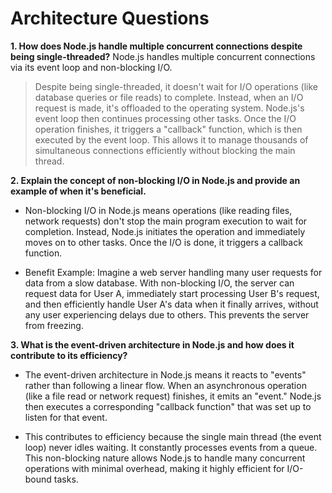 # Architecture Questions
**1. How does Node.js handle multiple concurrent connections despite being single-threaded?**
Node.js handles multiple concurrent connections via its event loop and non-blocking I/O.

> Despite being single-threaded, it doesn't wait for I/O operations (like database queries or file reads) to complete. Instead, when an I/O request is made, it's offloaded to the operating system. Node.js's event loop then continues processing other tasks. Once the I/O operation finishes, it triggers a "callback" function, which is then executed by the event loop. This allows it to manage thousands of simultaneous connections efficiently without blocking the main thread.
>

**2. Explain the concept of non-blocking I/O in Node.js and provide an example of when it's beneficial.**

- Non-blocking I/O in Node.js means operations (like reading files, network requests) don't stop the main program execution to wait for completion. Instead, Node.js initiates the operation and immediately moves on to other tasks. Once the I/O is done, it triggers a callback function.

- Benefit Example: Imagine a web server handling many user requests for data from a slow database. With non-blocking I/O, the server can request data for User A, immediately start processing User B's request, and then efficiently handle User A's data when it finally arrives, without any user experiencing delays due to others. This prevents the server from freezing.

**3. What is the event-driven architecture in Node.js and how does it contribute to its efficiency?**

- The event-driven architecture in Node.js means it reacts to "events" rather than following a linear flow. When an asynchronous operation (like a file read or network request) finishes, it emits an "event." Node.js then executes a corresponding "callback function" that was set up to listen for that event.


- This contributes to efficiency because the single main thread (the event loop) never idles waiting. It constantly processes events from a queue. This non-blocking nature allows Node.js to handle many concurrent operations with minimal overhead, making it highly efficient for I/O-bound tasks.